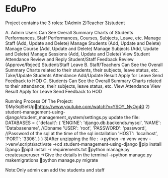 # EduPro
Project contains the 3 roles:
1)Admin
2)Teacher
3)student

A. Admin Users Can
See Overall Summary Charts of Students Performances, Staff Performances, Courses, Subjects, Leave, etc.
Manage Staff (Add, Update and Delete)
Manage Students (Add, Update and Delete)
Manage Course (Add, Update and Delete)
Manage Subjects (Add, Update and Delete)
Manage Sessions (Add, Update and Delete)
View Student Attendance
Review and Reply Student/Staff Feedback
Review (Approve/Reject) Student/Staff Leave
B. Staff/Teachers Can
See the Overall Summary Charts related to their students, their subjects, leave status, etc.
Take/Update Students Attendance
Add/Update Result
Apply for Leave
Send Feedback to HOD
C. Students Can
See the Overall Summary Charts related to their attendance, their subjects, leave status, etc.
View Attendance
View Result
Apply for Leave
Send Feedback to HOD

Running Process Of The Project:
1)MySqlSetUphttps://www.youtube.com/watch?v=YSOY_NyOg40
2) student-management-using-django/student_management_system/settings.py
update the file:
DATABASES = {
    'default': {
        'ENGINE': 'django.db.backends.mysql',
        'NAME': 'Databasename', //Dbname
        'USER': 'root',
        'PASSWORD': 'password', //Password of the sql at the time of the sql installation
        'HOST': 'localhost',
        'PORT': '3306',
    }
}
3)After unzipping  the file :
->python -m venv venv
->venv\scripts\activate
->cd student-management-using-django
pip install Django
pip3 install -r requirements.txt
python manage.py createsuperuser
->Give the details in the terminal
->python manage.py makemigrations
python manage.py migrate

Note:Only admin can add the students and staff 
